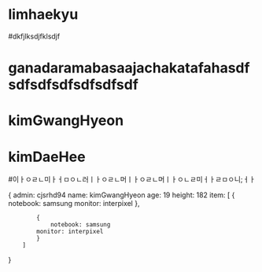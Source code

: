 # limhaekyu

#dkfjlksdjfklsdjf
# ganadaramabasaajachakatafahasdfsdfsdfsdfsdfsdfsdf


# kimGwangHyeon

# kimDaeHee

#이ㅏㅇㄹㄴ미ㅏㅓㅁㅇㄴ러ㅣㅏㅇㄹㄴ머ㅣㅏㅇㄹㄴ머ㅣㅏㅇㄴㄹ미ㅓㅏㄹㅁㅇ니;ㅓㅏ

{
    admin: cjsrhd94
    name: kimGwangHyeon
    age: 19
    height: 182
    item: [
            {
            notebook: samsung
            monitor: interpixel
            },

            {
                notebook: samsung
            monitor: interpixel
            }
        ]
}


